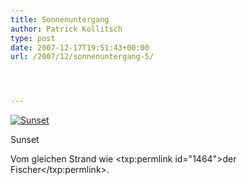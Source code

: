 ```yaml
---
title: Sonnenuntergang
author: Patrick Kollitsch
type: post
date: 2007-12-17T19:51:43+00:00
url: /2007/12/sonnenuntergang-5/




---
```

<div class="flickr">
  <a href="http://www.flickr.com/photos/schreibblogade/2114350563/" title="Sunset"><img src="//farm3.static.flickr.com/2048/2114350563_276dbe2ca5.jpg" alt="Sunset" /></a></p> 
  
  <p>
    Sunset
  </p>
</div>

Vom gleichen Strand wie <txp:permlink id="1464">der Fischer</txp:permlink>.